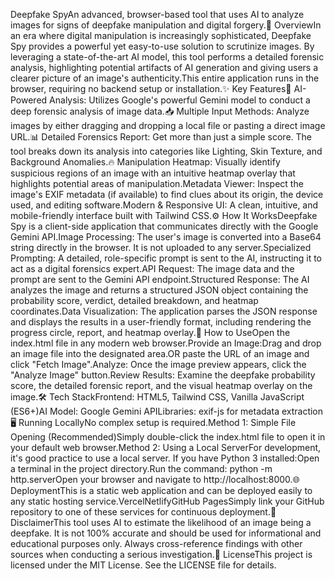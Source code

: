Deepfake SpyAn advanced, browser-based tool that uses AI to analyze images for signs of deepfake manipulation and digital forgery.📖 OverviewIn an era where digital manipulation is increasingly sophisticated, Deepfake Spy provides a powerful yet easy-to-use solution to scrutinize images. By leveraging a state-of-the-art AI model, this tool performs a detailed forensic analysis, highlighting potential artifacts of AI generation and giving users a clearer picture of an image's authenticity.This entire application runs in the browser, requiring no backend setup or installation.✨ Key Features🤖 AI-Powered Analysis: Utilizes Google's powerful Gemini model to conduct a deep forensic analysis of image data.📥 Multiple Input Methods: Analyze images by either dragging and dropping a local file or pasting a direct image URL.📊 Detailed Forensics Report: Get more than just a simple score. The tool breaks down its analysis into categories like Lighting, Skin Texture, and Background Anomalies.🔥 Manipulation Heatmap: Visually identify suspicious regions of an image with an intuitive heatmap overlay that highlights potential areas of manipulation.Metadata Viewer: Inspect the image's EXIF metadata (if available) to find clues about its origin, the device used, and editing software.Modern & Responsive UI: A clean, intuitive, and mobile-friendly interface built with Tailwind CSS.⚙️ How It WorksDeepfake Spy is a client-side application that communicates directly with the Google Gemini API.Image Processing: The user's image is converted into a Base64 string directly in the browser. It is not uploaded to any server.Specialized Prompting: A detailed, role-specific prompt is sent to the AI, instructing it to act as a digital forensics expert.API Request: The image data and the prompt are sent to the Gemini API endpoint.Structured Response: The AI analyzes the image and returns a structured JSON object containing the probability score, verdict, detailed breakdown, and heatmap coordinates.Data Visualization: The application parses the JSON response and displays the results in a user-friendly format, including rendering the progress circle, report, and heatmap overlay.🚀 How to UseOpen the index.html file in any modern web browser.Provide an Image:Drag and drop an image file into the designated area.OR paste the URL of an image and click "Fetch Image".Analyze: Once the image preview appears, click the "Analyze Image" button.Review Results: Examine the deepfake probability score, the detailed forensic report, and the visual heatmap overlay on the image.🛠️ Tech StackFrontend: HTML5, Tailwind CSS, Vanilla JavaScript (ES6+)AI Model: Google Gemini APILibraries: exif-js for metadata extraction🖥️ Running LocallyNo complex setup is required.Method 1: Simple File Opening (Recommended)Simply double-click the index.html file to open it in your default web browser.Method 2: Using a Local ServerFor development, it's good practice to use a local server. If you have Python 3 installed:Open a terminal in the project directory.Run the command: python -m http.serverOpen your browser and navigate to http://localhost:8000.🌐 DeploymentThis is a static web application and can be deployed easily to any static hosting service.VercelNetlifyGitHub PagesSimply link your GitHub repository to one of these services for continuous deployment.📜 DisclaimerThis tool uses AI to estimate the likelihood of an image being a deepfake. It is not 100% accurate and should be used for informational and educational purposes only. Always cross-reference findings with other sources when conducting a serious investigation.📄 LicenseThis project is licensed under the MIT License. See the LICENSE file for details.